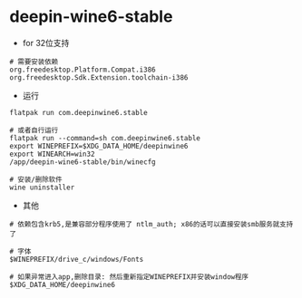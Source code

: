 # deepin-wine6-stable

- for 32位支持

```shell
# 需要安装依赖
org.freedesktop.Platform.Compat.i386
org.freedesktop.Sdk.Extension.toolchain-i386
```

- 运行

```shell
flatpak run com.deepinwine6.stable

# 或者自行运行
flatpak run --command=sh com.deepinwine6.stable
export WINEPREFIX=$XDG_DATA_HOME/deepinwine6
export WINEARCH=win32
/app/deepin-wine6-stable/bin/winecfg

# 安装/删除软件
wine uninstaller
```

- 其他

```shell
# 依赖包含krb5,是兼容部分程序使用了 ntlm_auth; x86的话可以直接安装smb服务就支持了

# 字体
$WINEPREFIX/drive_c/windows/Fonts

# 如果异常进入app,删除目录: 然后重新指定WINEPREFIX并安装window程序
$XDG_DATA_HOME/deepinwine6
```
